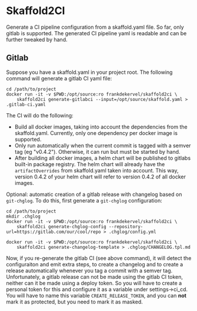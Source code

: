 # Skaffold2CI

Generate a CI pipeline configuration from a skaffold.yaml file. So far, only gitlab is supported.
The generated CI pipeline yaml is readable and can be further tweaked by hand.

## Gitlab

Suppose you have a skaffold.yaml in your project root.
The following command will generate a gitlab CI yaml file:

```shell
cd /path/to/project
docker run -it -v $PWD:/opt/source:ro frankdekervel/skaffold2ci \
    skaffold2ci generate-gitlabci --input=/opt/source/skaffold.yaml > .gitlab-ci.yaml
```

The CI will do the following:

* Build all docker images, taking into account the dependencies from the skaffold.yaml. Currently, only one dependency per docker image is supported.
* Only run automatically when the current commit is tagged with a semver tag (eg "v0.4.2"). Otherwise, it can run but must be started by hand.
* After building all docker images, a helm chart will be published to gitlabs built-in package registry. The helm chart will already have the `artifactOverrides` from skaffold.yaml taken into account. This way, version 0.4.2 of your helm chart will refer to version 0.4.2 of all docker images.

Optional: automatic creation of a gitlab release with changelog based on `git-chglog`.
To do this, first generate a `git-chglog` configuration:

```shell
cd /path/to/project
mkdir .chglog
docker run -it -v $PWD:/opt/source:ro frankdekervel/skaffold2ci \
    skaffold2ci generate-chglog-config --repository-url=https://gitlab.com/our/cool/repo > .chglog/config.yml

docker run -it -v $PWD:/opt/source:ro frankdekervel/skaffold2ci \
    skaffold2ci generate-changelog-template > .chglog/CHANGELOG.tpl.md

```

Now, if you re-generate the gitlab CI (see above command), it will detect the configuraiton and emit extra steps, to create a changelog and to create a release automatically whenever you tag a commit with a semver tag.
Unfortunately, a gitlab release can not be made using the gitlab CI token, neither can it be made using a deploy token. So you will have to create a personal token for this and configure it as a variable under settings->ci_cd.
You will have to name this variable `CREATE_RELEASE_TOKEN`, and you can **not** mark it as protected, but you need to mark it as masked.
